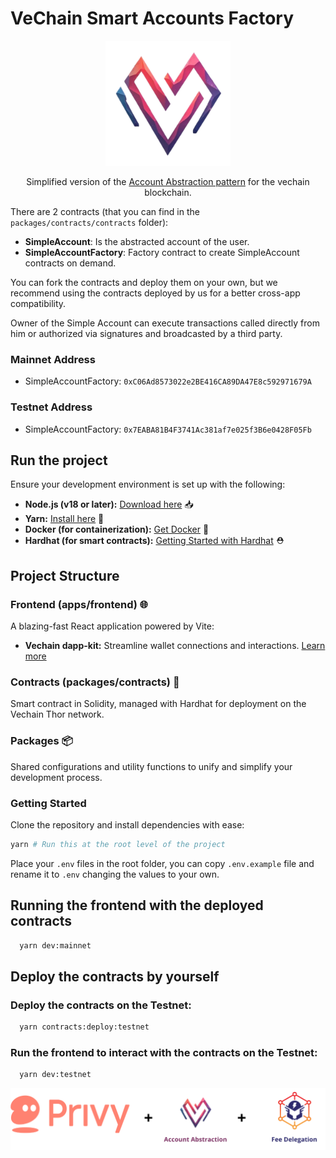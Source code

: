 # VeChain Smart Accounts Factory

<div align="center">
  <img src="apps/frontend/src/assets/logo.png" alt="Logo" width="200"/>

  <p>Simplified version of the <a href="https://github.com/eth-infinitism/account-abstraction" target="_blank">Account Abstraction pattern<a> for the vechain blockchain.</p>
</div>

There are 2 contracts (that you can find in the `packages/contracts/contracts` folder):

- **SimpleAccount**: Is the abstracted account of the user.
- **SimpleAccountFactory**: Factory contract to create SimpleAccount contracts on demand.

You can fork the contracts and deploy them on your own, but we recommend using the contracts deployed by us for a better cross-app compatibility.

Owner of the Simple Account can execute transactions called directly from him or authorized via signatures and broadcasted by a third party.

### Mainnet Address

- SimpleAccountFactory: `0xC06Ad8573022e2BE416CA89DA47E8c592971679A`

### Testnet Address

- SimpleAccountFactory: `0x7EABA81B4F3741Ac381af7e025f3B6e0428F05Fb`

## Run the project

Ensure your development environment is set up with the following:

- **Node.js (v18 or later):** [Download here](https://nodejs.org/en/download/package-manager) 📥
- **Yarn:** [Install here](https://classic.yarnpkg.com/lang/en/docs/install/#mac-stable) 🧶
- **Docker (for containerization):** [Get Docker](https://docs.docker.com/get-docker/) 🐳
- **Hardhat (for smart contracts):** [Getting Started with Hardhat](https://hardhat.org/hardhat-runner/docs/getting-started) ⛑️

## Project Structure

### Frontend (apps/frontend) 🌐

A blazing-fast React application powered by Vite:

- **Vechain dapp-kit:** Streamline wallet connections and interactions. [Learn more](https://docs.vechain.org/developer-resources/sdks-and-providers/dapp-kit)

### Contracts (packages/contracts) 📜

Smart contract in Solidity, managed with Hardhat for deployment on the Vechain Thor network.

### Packages 📦

Shared configurations and utility functions to unify and simplify your development process.

### Getting Started

Clone the repository and install dependencies with ease:

```bash
yarn # Run this at the root level of the project
```

Place your `.env` files in the root folder, you can copy `.env.example` file and rename it to `.env` changing the values to your own.

## Running the frontend with the deployed contracts

```bash
  yarn dev:mainnet
```

## Deploy the contracts by yourself

### Deploy the contracts on the Testnet:

```bash
  yarn contracts:deploy:testnet
```

### Run the frontend to interact with the contracts on the Testnet:

```bash
  yarn dev:testnet
```

<img src="apps/frontend/src/assets/privy-aa-fee.png" alt="privy-aa-fee"/>
